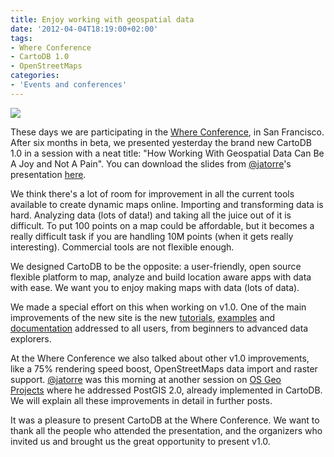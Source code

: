 ```yaml
---
title: Enjoy working with geospatial data
date: '2012-04-04T18:19:00+02:00'
tags:
- Where Conference
- CartoDB 1.0
- OpenStreetMaps
categories:
- 'Events and conferences'
---
```


<a href="http://speakerdeck.com/u/jatorre/p/cartodb-how-working-with-geospatial-data-can-be-a-joy-and-not-a-pain"><img src="http://cartodb.s3.amazonaws.com/tumblr/posts/whereslides.png"/></a>

These days we are participating in the <a href="http://whereconf.com/where2012/public/schedule/detail/22820">Where Conference</a>, in San Francisco. After six months in beta, we presented yesterday the brand new CartoDB 1.0 in a session with a neat title: "How Working With Geospatial Data Can Be A Joy and Not A Pain". You can download the slides from <a href="http://twitter.com/#!/jatorre">@jatorre</a>'s presentation <a href="http://speakerdeck.com/u/jatorre/p/cartodb-how-working-with-geospatial-data-can-be-a-joy-and-not-a-pain">here</a>. 

We think there's a lot of room for improvement in all the current tools available to create dynamic maps online. Importing and transforming data is hard. Analyzing data (lots of data!) and taking all the juice out of it is difficult. To put 100 points on a map could be affordable, but it becomes a really difficult task if you are handling 10M points (when it gets really interesting). Commercial tools are not flexible enough.

We designed CartoDB to be the opposite: a user-friendly, open source flexible platform to map, analyze and build location aware apps with data with ease. We want you to enjoy making maps with data (lots of data).

We made a special effort on this when working on v1.0. One of the main improvements of the new site is the new <a href="http://cartodb.com/tutorial/">tutorials</a>, <a href="http://developers.cartodb.com/examples.html">examples</a> and <a href="http://developers.cartodb.com/documentation/using-cartodb.html">documentation</a> addressed to all users, from beginners to advanced data explorers.

At the Where Conference we also talked about other v1.0 improvements, like a 75% rendering speed boost, OpenStreetMaps data import and raster support. <a href="https://twitter.com/#!/jatorre">@jatorre</a> was this morning at another session on <a href="http://whereconf.com/where2012/public/schedule/detail/23432">OS Geo Projects</a> where he addressed PostGIS 2.0, already implemented in CartoDB. We will explain all these improvements in detail in further posts. 

It was a pleasure to present CartoDB at the Where Conference. We want to thank all the people who attended the presentation, and the organizers who invited us and brought us the great opportunity to present v1.0. 
